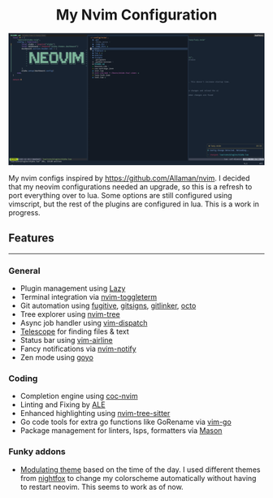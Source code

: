 <h1 align="center">My Nvim Configuration</h1>

![image](./docs/neovim_alpha.png)

My nvim configs inspired by https://github.com/Allaman/nvim. I decided that my neovim configurations needed an upgrade, so this is a refresh to port everything over to lua.
Some options are still configured using vimscript, but the rest of the plugins are configured in lua. This is a work in progress.

## Features
---
### General
* Plugin management using [Lazy](https://github.com/LazyVim/LazyVim)
* Terminal integration via [nvim-toggleterm](https://github.com/akinsho/toggleterm.nvim)
* Git automation using [fugitive](https://github.com/tpope/vim-fugitive), [gitsigns](https://github.com/lewis6991/gitsigns.nvim), [gitlinker](https://github.com/ruifm/gitlinker.nvim), [octo](https://github.com/pwntester/octo.nvim)
* Tree explorer using [nvim-tree](https://github.com/nvim-tree/nvim-tree.lua)
* Async job handler using [vim-dispatch](https://github.com/tpope/vim-dispatch)
* [Telescope](https://github.com/nvim-telescope/telescope.nvim) for finding files & text
* Status bar using [vim-airline](https://github.com/vim-airline/vim-airline)
* Fancy notifications via [nvim-notify](https://github.com/rcarriga/nvim-notify)
* Zen mode using [goyo](https://github.com/junegunn/goyo.vim)

### Coding
* Completion engine using [coc-nvim](https://github.com/neoclide/coc.nvim)
* Linting and Fixing by [ALE](https://github.com/dense-analysis/ale)
* Enhanced highlighting using [nvim-tree-sitter](https://github.com/nvim-treesitter/nvim-treesitter)
* Go code tools for extra go functions like GoRename via [vim-go](https://github.com/fatih/vim-go)
* Package management for linters, lsps, formatters via [Mason](https://github.com/williamboman/mason.nvim#installation)


### Funky addons
* [Modulating theme](https://github.com/shydefoo/nvim/blob/735b01876f34ecb505be7add247dca43825f4e82/lua/core/plugins/themes/modulating.lua#L1) based on the time of the day. I used different themes from [nightfox](https://github.com/EdenEast/nightfox.nvim) to change my colorscheme automatically without having to restart neovim. This seems to work as of now.

